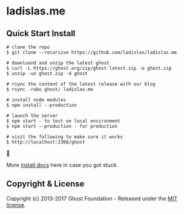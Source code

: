 # ladislas.me

## Quick Start Install

```
# clone the repo
$ git clone --recursive https://github.com/ladislas/ladislas.me

# downloand and unzip the latest ghost
$ curl -L https://ghost.org/zip/ghost-latest.zip -o ghost.zip
$ unzip -uo ghost.zip -d ghost

# rsync the content of the latest release with our blog
$ rsync -rabu ghost/ ladislas.me

# install node modules
$ npm install --production

# launch the server
$ npm start - to test on local environment
$ npm start --production - for production

# visit the following to make sure it works
$ http://localhost:2368/ghost
```

:tada:

More [install docs](http://support.ghost.org/installation/) here in case you got stuck.

## Copyright & License

Copyright (c) 2013-2017 Ghost Foundation - Released under the [MIT license](LICENSE).
